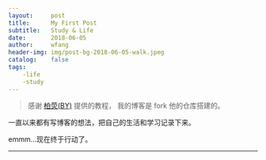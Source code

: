 ```yaml
---
layout:     post
title:      My First Post
subtitle:   Study & Life
date:       2018-06-05
author:     wfang
header-img: img/post-bg-2018-06-05-walk.jpeg
catalog:    false
tags:       
    -life
    -study
---
```


>  感谢 [柏荧(BY)](https://github.com/qiubaiying) 提供的教程，
我的博客是 fork 他的仓库搭建的。

一直以来都有写博客的想法，把自己的生活和学习记录下来。

emmm...现在终于行动了。

***
